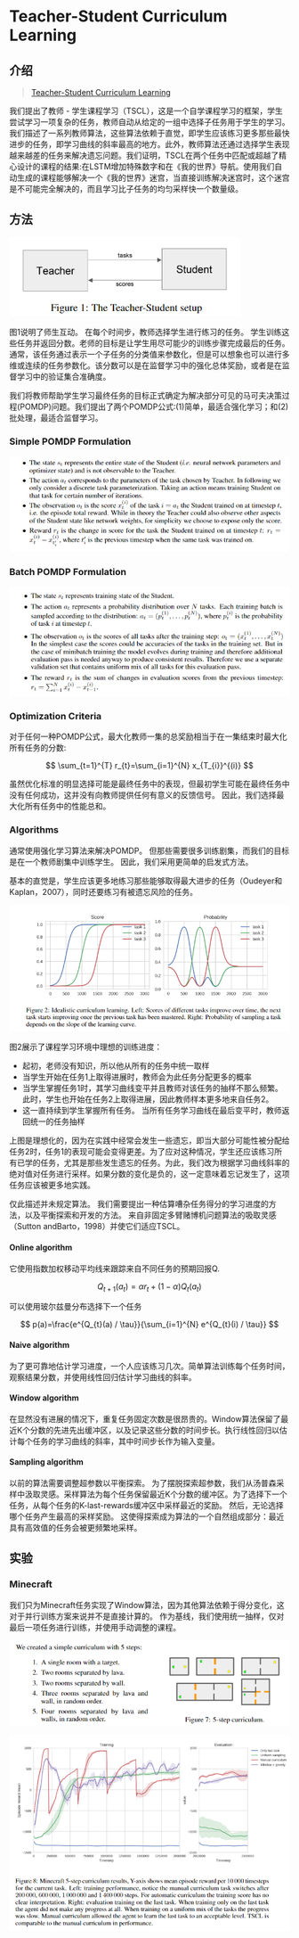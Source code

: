 # Teacher-Student Curriculum Learning

## 介绍

> [Teacher-Student Curriculum Learning](https://arxiv.org/pdf/1707.00183.pdf)

我们提出了教师 - 学生课程学习（TSCL），这是一个自学课程学习的框架，学生尝试学习一项复杂的任务，教师自动从给定的一组中选择子任务用于学生的学习。我们描述了一系列教师算法，这些算法依赖于直觉，即学生应该练习更多那些最快进步的任务，即学习曲线的斜率最高的地方。此外，教师算法还通过选择学生表现越来越差的任务来解决遗忘问题。我们证明，TSCL在两个任务中匹配或超越了精心设计的课程的结果:在LSTM增加特殊数字和在《我的世界》导航。使用我们自动生成的课程能够解决一个《我的世界》迷宫，当直接训练解决迷宫时，这个迷宫是不可能完全解决的，而且学习比子任务的均匀采样快一个数量级。

## 方法

![](../../.gitbook/assets/image%20%28150%29.png)

图1说明了师生互动。 在每个时间步，教师选择学生进行练习的任务。 学生训练这些任务并返回分数。老师的目标是让学生用尽可能少的训练步骤完成最后的任务。通常，该任务通过表示一个子任务的分类值来参数化，但是可以想象也可以进行多维或连续的任务参数化。该分数可以是在监督学习中的强化总体奖励，或者是在监督学习中的验证集合准确度。

我们将教师帮助学生学习最终任务的目标正式确定为解决部分可见的马可夫决策过程\(POMDP\)问题。我们提出了两个POMDP公式:\(1\)简单，最适合强化学习；和\(2\)批处理，最适合监督学习。

### Simple POMDP Formulation

![](../../.gitbook/assets/image%20%2886%29.png)

### Batch POMDP Formulation

![](../../.gitbook/assets/image%20%289%29.png)

### Optimization Criteria

对于任何一种POMDP公式，最大化教师一集的总奖励相当于在一集结束时最大化所有任务的分数:

$$
\sum_{t=1}^{T} r_{t}=\sum_{i=1}^{N} x_{T_{i}}^{(i)}
$$

虽然优化标准的明显选择可能是最终任务中的表现，但最初学生可能在最终任务中没有任何成功，这并没有向教师提供任何有意义的反馈信号。 因此，我们选择最大化所有任务中的性能总和。

### Algorithms

通常使用强化学习算法来解决POMDP。 但那些需要很多训练剧集，而我们的目标是在一个教师剧集中训练学生。 因此，我们采用更简单的启发式方法。

基本的直觉是，学生应该更多地练习那些能够取得最大进步的任务（Oudeyer和Kaplan，2007），同时还要练习有被遗忘风险的任务。

![](../../.gitbook/assets/image%20%2861%29.png)

图2展示了课程学习环境中理想的训练进度：

* 起初，老师没有知识，所以他从所有的任务中统一取样
* 当学生开始在任务1上取得进展时，教师会为此任务分配更多的概率
* 当学生掌握任务1时，其学习曲线变平并且教师对该任务的抽样不那么频繁。 此时，学生也开始在任务2上取得进展，因此教师样本更多地来自任务2。
* 这一直持续到学生掌握所有任务。 当所有任务学习曲线在最后变平时，教师返回统一的任务抽样

上图是理想化的，因为在实践中经常会发生一些遗忘，即当大部分可能性被分配给任务2时，任务1的表现可能会变得更差。为了应对这种情况，学生还应该练习所有已学的任务，尤其是那些发生遗忘的任务。为此，我们改为根据学习曲线斜率的绝对值对任务进行采样。如果分数的变化是负的，这一定意味着忘记发生了，这项任务应该被更多地实践。

仅此描述并未规定算法。 我们需要提出一种估算嘈杂任务得分的学习进度的方法，以及平衡探索和开发的方法。 来自非固定多臂赌博机问题算法的吸取灵感（Sutton andBarto，1998）并使它们适应TSCL。

#### Online algorithm

它使用指数加权移动平均线来跟踪来自不同任务的预期回报Q.

$$
Q_{t+1}\left(a_{t}\right)=\alpha r_{t}+(1-\alpha) Q_{t}\left(a_{t}\right)
$$

可以使用玻尔兹曼分布选择下一个任务

$$
p(a)=\frac{e^{Q_{t}(a) / \tau}}{\sum_{i=1}^{N} e^{Q_{t}(i) / \tau}}
$$

#### Naive algorithm

为了更可靠地估计学习进度，一个人应该练习几次。简单算法训练每个任务时间，观察结果分数，并使用线性回归估计学习曲线的斜率。

#### Window algorithm

在显然没有进展的情况下，重复任务固定次数是很昂贵的。Window算法保留了最近K个分数的先进先出缓冲区，以及记录这些分数的时间步长。执行线性回归以估计每个任务的学习曲线的斜率，其中时间步长作为输入变量。

#### Sampling algorithm

以前的算法需要调整超参数以平衡探索。 为了摆脱探索超参数，我们从汤普森采样中汲取灵感。采样算法为每个任务保留最近K个分数的缓冲区。为了选择下一个任务，从每个任务的K-last-rewards缓冲区中采样最近的奖励。 然后，无论选择哪个任务产生最高的采样奖励。 这使得探索成为算法的一个自然组成部分：最近具有高效值的任务会被更频繁地采样。

## 实验

### Minecraft

我们只为Minecraft任务实现了Window算法，因为其他算法依赖于得分变化，这对于并行训练方案来说并不是直接计算的。 作为基线，我们使用统一抽样，仅对最后一项任务进行训练，并使用手动调整的课程。

![](../../.gitbook/assets/image%20%2858%29.png)

![](../../.gitbook/assets/image%20%2841%29.png)


